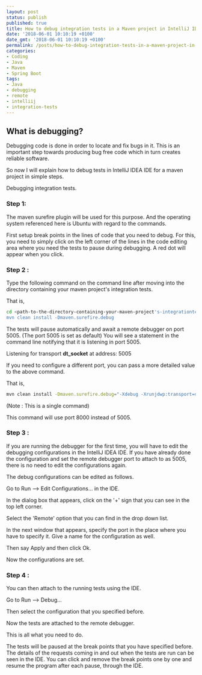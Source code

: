 ```yaml
---
layout: post
status: publish
published: true
title: How to debug integration tests in a Maven project in IntelliJ IDEA?
date: '2018-06-01 10:10:19 +0100'
date_gmt: '2018-06-01 10:10:19 +0100'
permalink: /posts/how-to-debug-integration-tests-in-a-maven-project-in-intellij-idea/
categories:
- Coding
- Java
- Maven
- Spring Boot
tags:
- Java
- debugging
- remote
- intelliij
- integration-tests
---
```

## What is debugging?

Debugging code is done in order to locate and fix bugs in it. This is an important step towards producing bug free code which in turn creates reliable software.

So now I will explain how to debug tests in IntelliJ IDEA IDE for a maven project in simple steps.

<!--more-->

Debugging integration tests.

### Step 1:

The maven surefire plugin will be used for this purpose. And the operating system referenced here is Ubuntu with regard to the commands.

First setup break points in the lines of code that you need to debug. For this, you need to simply click on the left corner of the lines in the code editing area where you need the tests to pause during debugging. A red dot will appear when you click.

### Step 2 :

Type the following command on the command line after moving into the directory containing your maven project's integration tests.

That is,
```bash
cd <path-to-the-directory-containing-your-maven-project's-integrationtests>
mvn clean install -Dmaven.surefire.debug
```
The tests will pause automatically and await a remote debugger on port 5005. (The port 5005 is set as default) You will see a statement in the command line notifying that it is listening in port 5005.

Listening for transport **dt_socket** at address: 5005

If you need to configure a different port, you can pass a more detailed value to the above command.

That is,

```bash
mvn clean install -Dmaven.surefire.debug="-Xdebug -Xrunjdwp:transport=dt_socket,server=y,suspend=y,address=8000 -Xnoagent -Djava.compiler=NONE"
```
(Note : This is a single command)

This command will use port 8000 instead of 5005.

### Step 3 :

If you are running the debugger for the first time, you will have to edit the debugging configurations in the IntelliJ IDEA IDE. If you have already done the configuration and set the remote debugger port to attach to as 5005, there is no need to edit the configurations again.

The debug configurations can be edited as follows.

Go to Run --> Edit Configurations... in the IDE.

In the dialog box that appears, click on the '+' sign that you can see in the top left corner.

Select the 'Remote' option that you can find in the drop down list.

In the next window that appears, specify the port in the place where you have to specify it. Give a name for the configuration as well.

Then say Apply and then click Ok.

Now the configurations are set.

### Step 4 :

You can then attach to the running tests using the IDE.

Go to Run --> Debug...

Then select the configuration that you specified before.

Now the tests are attached to the remote debugger.

This is all what you need to do.

The tests will be paused at the break points that you have specified before. The details of the requests coming in and out when the tests are run can be seen in the IDE. You can click and remove the break points one by one and resume the program after each pause, through the IDE.

